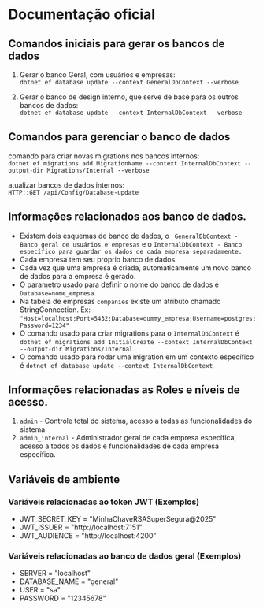 # Documentação oficial

## Comandos iniciais para gerar os bancos de dados
1. Gerar o banco Geral, com usuários e empresas: <br>
``` dotnet ef database update --context GeneralDbContext --verbose ```

2. Gerar o banco de design interno, que serve de base para os outros bancos de dados: <br>
``` dotnet ef database update --context InternalDbContext --verbose ```

## Comandos para gerenciar o banco de dados

comando para criar novas migrations nos bancos internos:<br>
``` dotnet ef migrations add MigrationName --context InternalDbContext --output-dir Migrations/Internal --verbose ```

atualizar bancos de dados internos: <br>
``` HTTP::GET /api/Config/Database-update ```

## Informações relacionados aos banco de dados.
* Existem dois esquemas de banco de dados, o ``` GeneralDbContext - Banco geral de usuários e empresas``` e o ``` InternalDbContext - Banco específico para guardar os dados de cada empresa separadamente. ```
* Cada empresa tem seu próprio banco de dados.
* Cada vez que uma empresa é criada, automaticamente um novo banco de dados para a empresa é gerado.
* O parametro usado para definir o nome do banco de dados é ```Database=nome_empresa```.
* Na tabela de empresas ``` companies ``` existe um atributo chamado StringConnection. Ex: ``` "Host=localhost;Port=5432;Database=dummy_empresa;Username=postgres;Password=1234" ``` 
* O comando usado para criar migrations para o ``` InternalDbContext ``` é ```dotnet ef migrations add InitialCreate --context InternalDbContext --output-dir Migrations/Internal```
* O comando usado para rodar uma migration em um contexto específico é ``` dotnet ef database update --context InternalDbContext ```

## Informações relacionadas as Roles e níveis de acesso.

1. ``` admin ``` - Controle total do sistema, acesso a todas as funcionalidades do sistema.
2. ``` admin_internal ``` - Administrador geral de cada empresa específica, acesso a todos os dados e funcionalidades de cada empresa específica.

## Variáveis de ambiente
### Variáveis relacionadas ao token JWT (Exemplos)
* JWT_SECRET_KEY = "MinhaChaveRSASuperSegura@2025"
* JWT_ISSUER = "http://localhost:7151"
* JWT_AUDIENCE = "http://localhost:4200"
### Variáveis relacionadas ao banco de dados geral (Exemplos)
* SERVER = "localhost"
* DATABASE_NAME = "general"
* USER = "sa"
* PASSWORD = "12345678"